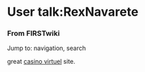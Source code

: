 # User talk:RexNavarete

### From FIRSTwiki

Jump to: navigation, search

great [casino virtuel](http://www.casino-virtuelle.com "http://www.casino-
virtuelle.com" ) site.

